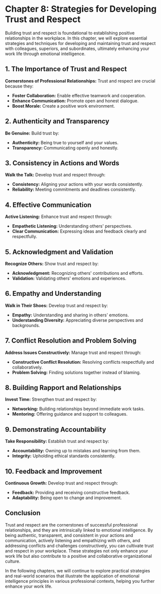Chapter 8: Strategies for Developing Trust and Respect
======================================================

Building trust and respect is foundational to establishing positive relationships in the workplace. In this chapter, we will explore essential strategies and techniques for developing and maintaining trust and respect with colleagues, superiors, and subordinates, ultimately enhancing your work life through emotional intelligence.

**1. The Importance of Trust and Respect**
------------------------------------------

**Cornerstones of Professional Relationships:** Trust and respect are crucial because they:

* **Foster Collaboration:** Enable effective teamwork and cooperation.
* **Enhance Communication:** Promote open and honest dialogue.
* **Boost Morale:** Create a positive work environment.

**2. Authenticity and Transparency**
------------------------------------

**Be Genuine:** Build trust by:

* **Authenticity:** Being true to yourself and your values.
* **Transparency:** Communicating openly and honestly.

**3. Consistency in Actions and Words**
---------------------------------------

**Walk the Talk:** Develop trust and respect through:

* **Consistency:** Aligning your actions with your words consistently.
* **Reliability:** Meeting commitments and deadlines consistently.

**4. Effective Communication**
------------------------------

**Active Listening:** Enhance trust and respect through:

* **Empathetic Listening:** Understanding others' perspectives.
* **Clear Communication:** Expressing ideas and feedback clearly and respectfully.

**5. Acknowledgment and Validation**
------------------------------------

**Recognize Others:** Show trust and respect by:

* **Acknowledgment:** Recognizing others' contributions and efforts.
* **Validation:** Validating others' emotions and experiences.

**6. Empathy and Understanding**
--------------------------------

**Walk in Their Shoes:** Develop trust and respect by:

* **Empathy:** Understanding and sharing in others' emotions.
* **Understanding Diversity:** Appreciating diverse perspectives and backgrounds.

**7. Conflict Resolution and Problem Solving**
----------------------------------------------

**Address Issues Constructively:** Manage trust and respect through:

* **Constructive Conflict Resolution:** Resolving conflicts respectfully and collaboratively.
* **Problem Solving:** Finding solutions together instead of blaming.

**8. Building Rapport and Relationships**
-----------------------------------------

**Invest Time:** Strengthen trust and respect by:

* **Networking:** Building relationships beyond immediate work tasks.
* **Mentoring:** Offering guidance and support to colleagues.

**9. Demonstrating Accountability**
-----------------------------------

**Take Responsibility:** Establish trust and respect by:

* **Accountability:** Owning up to mistakes and learning from them.
* **Integrity:** Upholding ethical standards consistently.

**10. Feedback and Improvement**
--------------------------------

**Continuous Growth:** Develop trust and respect through:

* **Feedback:** Providing and receiving constructive feedback.
* **Adaptability:** Being open to change and improvement.

**Conclusion**
--------------

Trust and respect are the cornerstones of successful professional relationships, and they are intrinsically linked to emotional intelligence. By being authentic, transparent, and consistent in your actions and communication, actively listening and empathizing with others, and addressing conflicts and challenges constructively, you can cultivate trust and respect in your workplace. These strategies not only enhance your work life but also contribute to a positive and collaborative organizational culture.

In the following chapters, we will continue to explore practical strategies and real-world scenarios that illustrate the application of emotional intelligence principles in various professional contexts, helping you further enhance your work life.
